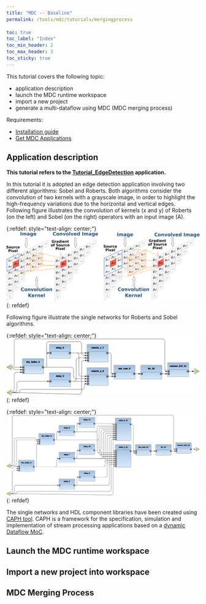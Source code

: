 ```yaml
---
title: "MDC -- Baseline"
permalink: /tools/mdc/tutorials/mergingprocess

toc: true
toc_label: "Index"
toc_min_header: 2
toc_max_header: 3
toc_sticky: true
---
```


This tutorial covers the following topic:

* application description
* launch the MDC runtime workspace
* import a new project
* generate a multi-dataflow using MDC (MDC merging process)


Requirements:
* [Installation guide](/tools/mdc/tutorials/setup)
* [Get MDC Applications](https://github.com/mdc-suite/mdc-test)

## Application description
**This tutorial refers to the [Tutorial_EdgeDetection](https://github.com/mdc-suite/mdc-test/tree/master/ApplicationProjects/Tutorial_EdgeDetection/src/edgeDetection) application.**

In this tutorial it is adopted an edge detection application involving two different algorithms: Sobel and Roberts. Both algorithms consider the convolution of two kernels with a grayscale image, in order to highlight the high-frequency variations due to the horizontal and vertical edges. Following figure illustrates the convolution of kernels (x and y) of Roberts (on the left) and Sobel (on the right) operators with an input image (A).

{:refdef: style="text-align: center;"}
![](/assets/images/mdc/tutorials/edgeDetection.png)
{: refdef}

Following figure illustrate the single networks for Roberts and Sobel algorithms.

{:refdef: style="text-align: center;"}
![Roberts](/assets/images/mdc/tutorials/roberts.svg)
{: refdef}

{:refdef: style="text-align: center;"}
![Sobel](/assets/images/mdc/tutorials/sobel.svg)
{: refdef}

The single networks and HDL component libraries have been created using [CAPH tool](http://caph.univ-bpclermont.fr). CAPH is a framework for the specification, simulation and
implementation of stream processing applications based on a [dynamic Dataflow MoC](https://www.researchgate.net/publication/278698706_CAPH_A_language_for_implementing_stream-processing_applications_on_FPGAs).

## Launch the MDC runtime workspace

## Import a new project into workspace

## MDC Merging Process
